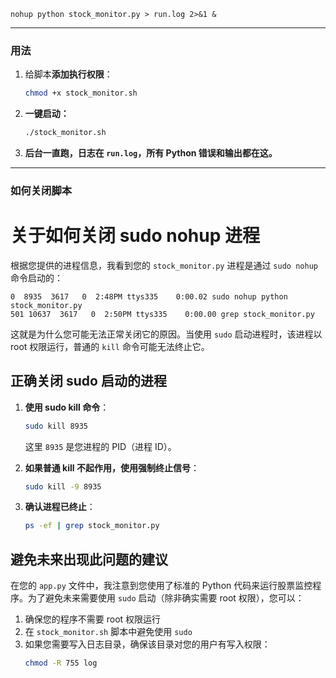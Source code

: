 ```
nohup python stock_monitor.py > run.log 2>&1 &
```
---

### **用法**

1. 给脚本**添加执行权限**：

   ```bash
   chmod +x stock_monitor.sh
   ```

2. **一键启动：**

   ```bash
   ./stock_monitor.sh
   ```

3. **后台一直跑，日志在 `run.log`，所有 Python 错误和输出都在这。**

---

### **如何关闭脚本**




          
# 关于如何关闭 sudo nohup 进程

根据您提供的进程信息，我看到您的 `stock_monitor.py` 进程是通过 `sudo nohup` 命令启动的：

```
0  8935  3617   0  2:48PM ttys335    0:00.02 sudo nohup python stock_monitor.py 
501 10637  3617   0  2:50PM ttys335    0:00.00 grep stock_monitor.py
```

这就是为什么您可能无法正常关闭它的原因。当使用 `sudo` 启动进程时，该进程以 root 权限运行，普通的 `kill` 命令可能无法终止它。

## 正确关闭 sudo 启动的进程

1. **使用 sudo kill 命令**：
   ```bash
   sudo kill 8935
   ```
   
   这里 `8935` 是您进程的 PID（进程 ID）。

2. **如果普通 kill 不起作用，使用强制终止信号**：
   ```bash
   sudo kill -9 8935
   ```

3. **确认进程已终止**：
   ```bash
   ps -ef | grep stock_monitor.py
   ```

## 避免未来出现此问题的建议

在您的 `app.py` 文件中，我注意到您使用了标准的 Python 代码来运行股票监控程序。为了避免未来需要使用 `sudo` 启动（除非确实需要 root 权限），您可以：

1. 确保您的程序不需要 root 权限运行
2. 在 `stock_monitor.sh` 脚本中避免使用 `sudo`
3. 如果您需要写入日志目录，确保该目录对您的用户有写入权限：
   ```bash
   chmod -R 755 log
   ```

